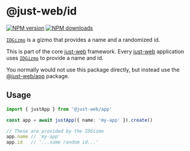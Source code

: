 # @just-web/id

[![NPM version][npm-image]][npm-url]
[![NPM downloads][downloads-image]][downloads-url]

[`IDGizmo`] is a gizmo that provides a name and a randomized id.

This is part of the core [just-web] framework.
Every [just-web] application uses [`IDGizmo`] to provide a name and id.

You normally would not use this package directly,
but instead use the [@just-web/app](../app/README.md) package.

## Usage

```ts
import { justApp } from '@just-web/app'

const app = await justApp({ name: 'my-app' }).create()

// These are provided by the IDGizmo
app.name // 'my-app'
app.id   // '...some random id...'
```

[`IDGizmo`]: ./ts/id_gizmo.ts
[downloads-image]: https://img.shields.io/npm/dm/@just-**web**/id.svg?style=flat
[downloads-url]: https://npmjs.org/package/@just-web/id
[just-web]: https://github.com/justland/just-web
[npm-image]: https://img.shields.io/npm/v/@just-web/id.svg?style=flat
[npm-url]: https://npmjs.org/package/@just-web/id
